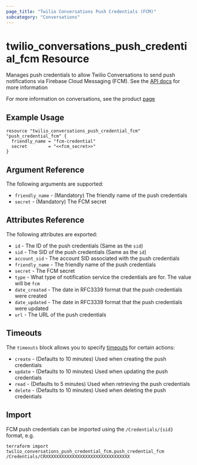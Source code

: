 ```yaml
---
page_title: "Twilio Conversations Push Credentials (FCM)"
subcategory: "Conversations"
---
```


# twilio_conversations_push_credential_fcm Resource

Manages push credentials to allow Twilio Conversations to send push notifications via Firebase Cloud Messaging (FCM). See the [API docs](https://www.twilio.com/docs/conversations/api/credential-resource) for more information

For more information on conversations, see the product [page](https://www.twilio.com/conversations)

## Example Usage

```hcl
resource "twilio_conversations_push_credential_fcm" "push_credential_fcm" {
  friendly_name = "fcm-credential"
  secret        = "<<fcm_secret>>"
}
```

## Argument Reference

The following arguments are supported:

- `friendly_name` - (Mandatory) The friendly name of the push credentials
- `secret` - (Mandatory) The FCM secret

## Attributes Reference

The following attributes are exported:

- `id` - The ID of the push credentials (Same as the `sid`)
- `sid` - The SID of the push credentials (Same as the `id`)
- `account_sid` - The account SID associated with the push credentials
- `friendly_name` - The friendly name of the push credentials
- `secret` - The FCM secret
- `type` - What type of notification service the credentials are for. The value will be `fcm`
- `date_created` - The date in RFC3339 format that the push credentials were created
- `date_updated` - The date in RFC3339 format that the push credentials were updated
- `url` - The URL of the push credentials

## Timeouts

The `timeouts` block allows you to specify [timeouts](https://www.terraform.io/docs/configuration/resources.html#timeouts) for certain actions:

- `create` - (Defaults to 10 minutes) Used when creating the push credentials
- `update` - (Defaults to 10 minutes) Used when updating the push credentials
- `read` - (Defaults to 5 minutes) Used when retrieving the push credentials
- `delete` - (Defaults to 10 minutes) Used when deleting the push credentials

## Import

FCM push credentials can be imported using the `/Credentials/{sid}` format, e.g.

```shell
terraform import twilio_conversations_push_credential_fcm.push_credential_fcm /Credentials/CRXXXXXXXXXXXXXXXXXXXXXXXXXXXXXXXX
```
